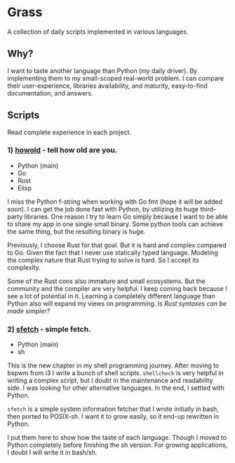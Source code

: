 # Grass

A collection of daily scripts implemented in various languages.

## Why?

I want to taste another language than Python (my daily driver). By implementing them to my small-scoped real-world problem. I can compare their user-experience, libraries availability, and maturity, easy-to-find documentation, and answers.

## Scripts

Read complete experience in each project.

### 1) [howold](howold) - tell how old are you.

- Python (main)
- Go
- Rust
- Elisp

I miss the Python f-string when working with Go fmt (hope it will be added soon). I can get the job done fast with Python, by utilizing its huge third-party libraries. One reason I try to learn Go simply because I want to be able to share my app in one single small binary. Some python tools can achieve the same thing, but the resulting binary is huge.

Previously, I choose Rust for that goal. But it is hard and complex compared to Go. Given the fact that I never use statically typed language. Modeling the complex nature that Rust trying to solve is hard. So I accept its complexity.

Some of the Rust cons also immature and small ecosystems. But the community and the compiler are very helpful. I keep coming back because I see a lot of potential in it. Learning a completely different language than Python also will expand my views on programming. *Is Rust syntaxes can be made simpler?*

### 2) [sfetch](sfetch) - simple fetch.

- Python (main)
- sh

This is the new chapter in my shell programming journey. After moving to bspwm from i3 I write a bunch of shell scripts. `shellcheck` is very helpful in writing a complex script, but I doubt in the maintenance and readability side. I was looking for other alternative languages. In the end, I settled with Python.

`sfetch` is a simple system information fetcher that I wrote initially in bash, then ported to POSIX-sh. I want it to grow easily, so it end-up rewritten in Python.

I put them here to show how the taste of each language. Though I moved to Python completely before finishing the sh version. For growing applications, I doubt I will write it in bash/sh.
